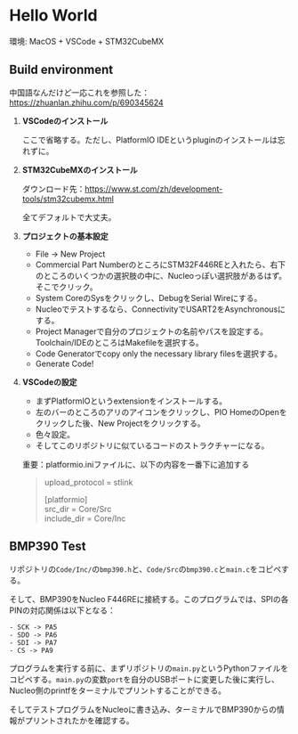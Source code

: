 # Hello World

環境: MacOS + VSCode + STM32CubeMX

## Build environment

中国語なんだけど一応これを参照した：https://zhuanlan.zhihu.com/p/690345624

1. **VSCodeのインストール**
    
    ここで省略する。ただし、PlatformIO IDEというpluginのインストールは忘れずに。

2. **STM32CubeMXのインストール**

    ダウンロード先：https://www.st.com/zh/development-tools/stm32cubemx.html

    全てデフォルトで大丈夫。

3. **プロジェクトの基本設定**

    - File -> New Project
    - Commercial Part NumberのところにSTM32F446REと入れたら、右下のところのいくつかの選択肢の中に、Nucleoっぽい選択肢があるはず。そこでクリック。
    - System CoreのSysをクリックし、DebugをSerial Wireにする。
    - Nucleoでテストするなら、ConnectivityでUSART2をAsynchronousにする。
    - Project Managerで自分のプロジェクトの名前やパスを設定する。Toolchain/IDEのところはMakefileを選択する。
    - Code Generatorでcopy only the necessary library filesを選択する。
    - Generate Code!

4. **VSCodeの設定**

    - まずPlatformIOというextensionをインストールする。
    - 左のバーのところのアリのアイコンをクリックし、PIO HomeのOpenをクリックした後、New Projectをクリックする。
    - 色々設定。
    - そしてこのリポジトリに似ているコードのストラクチャーになる。
    
    重要：platformio.iniファイルに、以下の内容を一番下に追加する
    >upload_protocol = stlink
    >
    >[platformio]\
    >src_dir = Core/Src\
    >include_dir = Core/Inc

## BMP390 Test

リポジトリの`Code/Inc/`の`bmp390.h`と、`Code/Src`の`bmp390.c`と`main.c`をコピペする。

そして、BMP390をNucleo F446REに接続する。このプログラムでは、SPIの各PINの対応関係は以下となる：

    - SCK -> PA5
    - SDO -> PA6
    - SDI -> PA7
    - CS -> PA9

プログラムを実行する前に、まずリポジトリの`main.py`というPythonファイルをコピペする。`main.py`の変数`port`を自分のUSBポートに変更した後に実行し、Nucleo側のprintfをターミナルでプリントすることができる。

そしてテストプログラムをNucleoに書き込み、ターミナルでBMP390からの情報がプリントされたかを確認する。